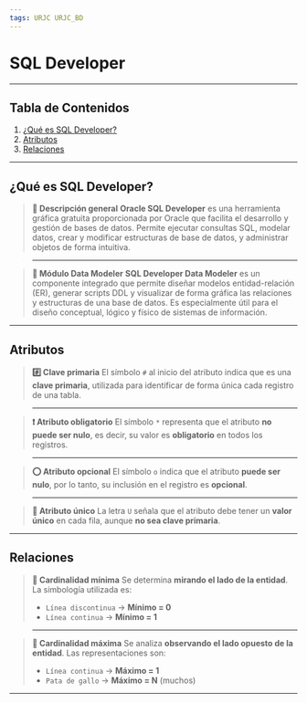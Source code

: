 ```yaml
---
tags: URJC URJC_BD
---
```


# SQL Developer

---

## Tabla de Contenidos

1. [¿Qué es SQL Developer?](#¿Qué%20es%20SQL%20Developer?)
2. [Atributos](#Atributos)
3. [Relaciones](#Relaciones)

---

## ¿Qué es SQL Developer?

> **📘 Descripción general**
> **Oracle SQL Developer** es una herramienta gráfica gratuita proporcionada por Oracle que facilita el desarrollo y gestión de bases de datos. Permite ejecutar consultas SQL, modelar datos, crear y modificar estructuras de base de datos, y administrar objetos de forma intuitiva.

> ---

> **🧩 Módulo Data Modeler**
> **SQL Developer Data Modeler** es un componente integrado que permite diseñar modelos entidad-relación (ER), generar scripts DDL y visualizar de forma gráfica las relaciones y estructuras de una base de datos. Es especialmente útil para el diseño conceptual, lógico y físico de sistemas de información.

---

## Atributos

> **#️⃣ Clave primaria**
> El símbolo `#` al inicio del atributo indica que es una **clave primaria**, utilizada para identificar de forma única cada registro de una tabla.

> ---

> **❗ Atributo obligatorio**
> El símbolo `*` representa que el atributo **no puede ser nulo**, es decir, su valor es **obligatorio** en todos los registros.

> ---

> **⭕ Atributo opcional**
> El símbolo `o` indica que el atributo **puede ser nulo**, por lo tanto, su inclusión en el registro es **opcional**.

> ---

> **🔐 Atributo único**
> La letra `U` señala que el atributo debe tener un **valor único** en cada fila, aunque **no sea clave primaria**.

---

## Relaciones

> **📎 Cardinalidad mínima**
> Se determina **mirando el lado de la entidad**. La simbología utilizada es:
>
> - `Línea discontinua` → **Mínimo = 0**
> - `Línea continua` → **Mínimo = 1**

> ---

> **🔁 Cardinalidad máxima**
> Se analiza **observando el lado opuesto de la entidad**. Las representaciones son:
>
> - `Línea continua` → **Máximo = 1**
> - `Pata de gallo` → **Máximo = N** (muchos)

---